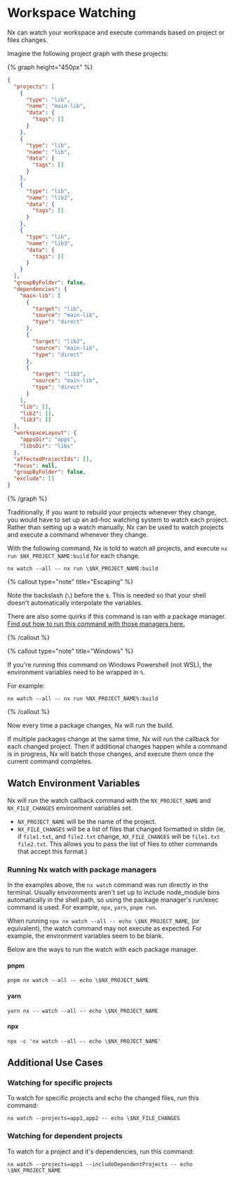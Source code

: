 # Workspace Watching

Nx can watch your workspace and execute commands based on project or files changes.

Imagine the following project graph with these projects:

{% graph height="450px" %}

```json
{
  "projects": [
    {
      "type": "lib",
      "name": "main-lib",
      "data": {
        "tags": []
      }
    },
    {
      "type": "lib",
      "name": "lib",
      "data": {
        "tags": []
      }
    },
    {
      "type": "lib",
      "name": "lib2",
      "data": {
        "tags": []
      }
    },
    {
      "type": "lib",
      "name": "lib3",
      "data": {
        "tags": []
      }
    }
  ],
  "groupByFolder": false,
  "dependencies": {
    "main-lib": [
      {
        "target": "lib",
        "source": "main-lib",
        "type": "direct"
      },
      {
        "target": "lib2",
        "source": "main-lib",
        "type": "direct"
      },
      {
        "target": "lib3",
        "source": "main-lib",
        "type": "direct"
      }
    ],
    "lib": [],
    "lib2": [],
    "lib3": []
  },
  "workspaceLayout": {
    "appsDir": "apps",
    "libsDir": "libs"
  },
  "affectedProjectIds": [],
  "focus": null,
  "groupByFolder": false,
  "exclude": []
}
```

{% /graph %}

Traditionally, if you want to rebuild your projects whenever they change, you would have to set up an ad-hoc watching system to watch each project. Rather than setting up a watch manually, Nx can be used to watch projects and execute a command whenever they change.

With the following command, Nx is told to watch all projects, and execute `nx run $NX_PROJECT_NAME:build` for each change.

```shell
nx watch --all -- nx run \$NX_PROJECT_NAME:build
```

{% callout type="note" title="Escaping" %}

Note the backslash (`\`) before the `$`. This is needed so that your shell doesn't automatically interpolate the variables.

There are also some quirks if this command is ran with a package manager. [Find out how to run this command with those managers here.](#running-nx-watch-with-package-managers)

{% /callout %}

{% callout type="note" title="Windows" %}

If you're running this command on Windows Powershell (not WSL), the environment variables need to be wrapped in `%`.

For example:

```shell
nx watch --all -- nx run %NX_PROJECT_NAME%:build
```

{% /callout %}

Now every time a package changes, Nx will run the build.

If multiple packages change at the same time, Nx will run the callback for each changed project. Then if additional changes happen while a command is in progress, Nx will batch those changes, and execute them once the current command completes.

## Watch Environment Variables

Nx will run the watch callback command with the `NX_PROJECT_NAME` and `NX_FILE_CHANGES` environment variables set.

- `NX_PROJECT_NAME` will be the name of the project.
- `NX_FILE_CHANGES` will be a list of files that changed formatted in stdin (ie, if `file1.txt`, and `file2.txt` change, `NX_FILE_CHANGES` will be `file1.txt file2.txt`. This allows you to pass the list of files to other commands that accept this format.)

### Running Nx watch with package managers

In the examples above, the `nx watch` command was run directly in the terminal. Usually environments aren't set up to include node_module bins automatically in the shell path, so using the package manager's run/exec command is used. For example, `npx`, `yarn`, `pnpm run`.

When running `npx nx watch --all -- echo \$NX_PROJECT_NAME`, (or equivalent), the watch command may not execute as expected. For example, the environment variables seem to be blank.

Below are the ways to run the watch with each package manager.

#### pnpm

```shell
pnpm nx watch --all -- echo \$NX_PROJECT_NAME
```

#### yarn

```shell
yarn nx -- watch --all -- echo \$NX_PROJECT_NAME
```

#### npx

```shell
npx -c 'nx watch --all -- echo \$NX_PROJECT_NAME'
```

## Additional Use Cases

### Watching for specific projects

To watch for specific projects and echo the changed files, run this command:

```shell
nx watch --projects=app1,app2 -- echo \$NX_FILE_CHANGES
```

### Watching for dependent projects

To watch for a project and it's dependencies, run this command:

```shell
nx watch --projects=app1 --includeDependentProjects -- echo \$NX_PROJECT_NAME
```
